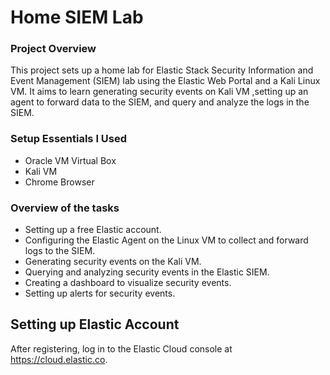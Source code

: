 # Home SIEM Lab

### Project Overview

This project sets up a home lab for Elastic Stack Security Information and Event Management (SIEM) lab using the Elastic Web Portal and a Kali Linux VM. It aims to learn generating security events on Kali VM ,setting up an agent to forward data to the SIEM, and query and analyze the logs in the SIEM.

### Setup Essentials I Used
- Oracle VM Virtual Box
- Kali VM
- Chrome Browser
  
### Overview of the tasks

- Setting up a free Elastic account.
- Configuring the Elastic Agent on the Linux VM to collect and forward logs to the SIEM.
- Generating security events on the Kali VM.
- Querying and analyzing security events in the Elastic SIEM.
- Creating a dashboard to visualize security events.
- Setting up alerts for security events.

## Setting up Elastic Account
After registering, log in to the Elastic Cloud console at https://cloud.elastic.co.
